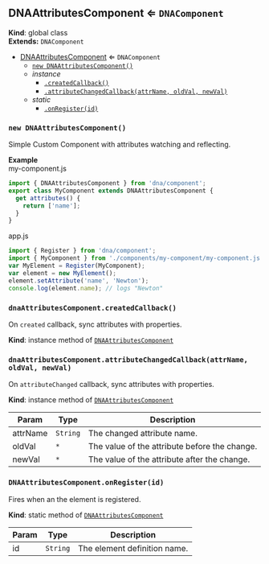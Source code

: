 <a name="DNAAttributesComponent"></a>

## DNAAttributesComponent ⇐ <code>DNAComponent</code>
**Kind**: global class  
**Extends:** <code>DNAComponent</code>  

* [DNAAttributesComponent](#DNAAttributesComponent) ⇐ <code>DNAComponent</code>
    * [`new DNAAttributesComponent()`](#new_DNAAttributesComponent_new)
    * _instance_
        * [`.createdCallback()`](#DNAAttributesComponent+createdCallback)
        * [`.attributeChangedCallback(attrName, oldVal, newVal)`](#DNAAttributesComponent+attributeChangedCallback)
    * _static_
        * [`.onRegister(id)`](#DNAAttributesComponent.onRegister)

<a name="new_DNAAttributesComponent_new"></a>

### `new DNAAttributesComponent()`
Simple Custom Component with attributes watching and reflecting.

**Example**  
my-component.js
```js
import { DNAAttributesComponent } from 'dna/component';
export class MyComponent extends DNAAttributesComponent {
  get attributes() {
    return ['name'];
  }
}
```
app.js
```js
import { Register } from 'dna/component';
import { MyComponent } from './components/my-component/my-component.js';
var MyElement = Register(MyComponent);
var element = new MyElement();
element.setAttribute('name', 'Newton');
console.log(element.name); // logs "Newton"
```
<a name="DNAAttributesComponent+createdCallback"></a>

### `dnaAttributesComponent.createdCallback()`
On `created` callback, sync attributes with properties.

**Kind**: instance method of <code>[DNAAttributesComponent](#DNAAttributesComponent)</code>  
<a name="DNAAttributesComponent+attributeChangedCallback"></a>

### `dnaAttributesComponent.attributeChangedCallback(attrName, oldVal, newVal)`
On `attributeChanged` callback, sync attributes with properties.

**Kind**: instance method of <code>[DNAAttributesComponent](#DNAAttributesComponent)</code>  

| Param | Type | Description |
| --- | --- | --- |
| attrName | <code>String</code> | The changed attribute name. |
| oldVal | <code>\*</code> | The value of the attribute before the change. |
| newVal | <code>\*</code> | The value of the attribute after the change. |

<a name="DNAAttributesComponent.onRegister"></a>

### `DNAAttributesComponent.onRegister(id)`
Fires when an the element is registered.

**Kind**: static method of <code>[DNAAttributesComponent](#DNAAttributesComponent)</code>  

| Param | Type | Description |
| --- | --- | --- |
| id | <code>String</code> | The element definition name. |

